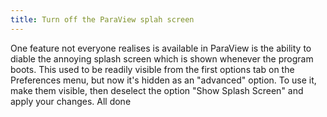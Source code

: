 ```yaml
---
title: Turn off the ParaView splah screen
---
```


One feature not everyone realises is available in ParaView is the ability to diable the annoying splash screen which is shown whenever the program boots. This used to be readily visible from the first options tab on the Preferences menu, but now it's hidden as an "advanced" option. To use it, make them visible, then deselect the option "Show Splash Screen" and apply your changes. All done
